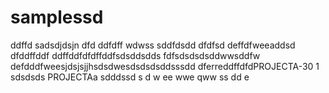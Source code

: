 # samplessd
ddffd
sadsdjdsjn
dfd
ddfdff
wdwss
sddfdsdd
dfdfsd
deffdfweeaddsd
dfddffddf
ddffddfdfdffddfsdsddsdds
fdfsdsdsdsddwwsddfw
defdddfweesjdsjsjjhsdsdwesdsdsdsddsssdd
dferreddffdfdPROJECTA-30 1
sdsdsds
PROJECTAa
sdddssd
s
d
w
ee
wwe
qww
ss
dd
e
